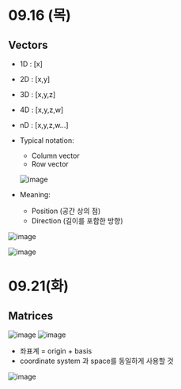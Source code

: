 # 09.16 (목)
## Vectors
* 1D : [x]
* 2D : [x,y]
* 3D : [x,y,z]
* 4D : [x,y,z,w]
* nD : [x,y,z,w...]

* Typical notation:
  * Column vector
  * Row vector
  
  ![image](https://user-images.githubusercontent.com/68818952/133565354-bbad0810-966c-41a8-8c70-4f072703ecf4.png)
* Meaning:
  * Position (공간 상의 점)
  * Direction (길이를 포함한 방향)

![image](https://user-images.githubusercontent.com/68818952/133565996-c1c48468-d840-4241-bf92-6ab1e3710d35.png)

![image](https://user-images.githubusercontent.com/68818952/133568194-2c4c0d9d-f27a-44c8-8abf-55c862be74e3.png)

# 09.21(화)
## Matrices
![image](https://user-images.githubusercontent.com/68818952/134504413-fdf51158-99e4-456d-84cb-d70f260ebcd1.png)
![image](https://user-images.githubusercontent.com/68818952/134506722-c9f4a8ad-3636-4ac2-9922-ab54ae67d0ca.png)

* 좌표계 = origin + basis
* coordinate system 과 space를 동일하게 사용할 것

![image](https://user-images.githubusercontent.com/68818952/134510101-a2c32391-ecaa-4f34-8e69-e3bd651f42c6.png)

